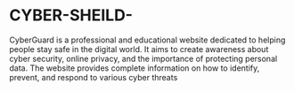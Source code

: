 # CYBER-SHEILD-
CyberGuard is a professional and educational website dedicated to helping people stay safe in the digital world. It aims to create awareness about cyber security, online privacy, and the importance of protecting personal data. The website provides complete information on how to identify, prevent, and respond to various cyber threats 
